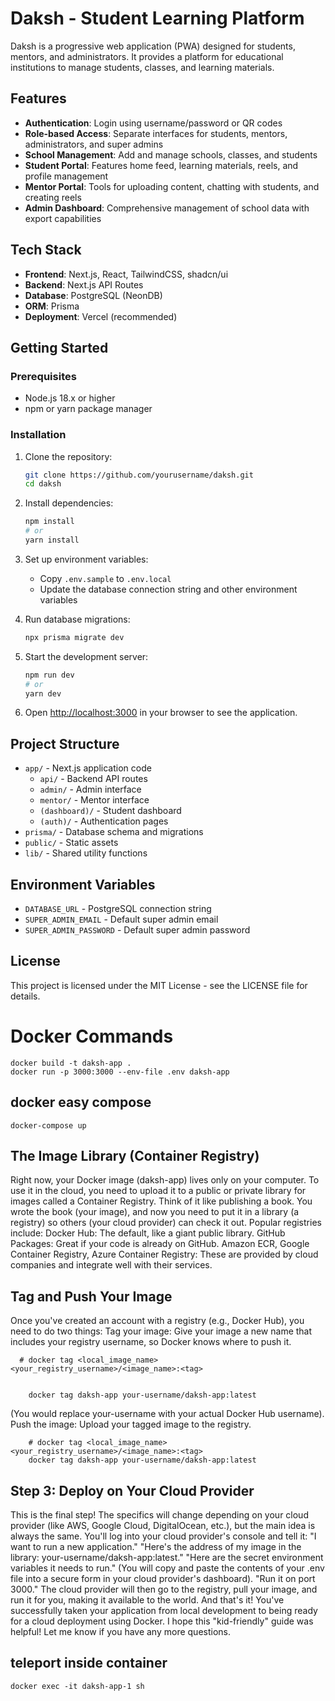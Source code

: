 # Daksh - Student Learning Platform

Daksh is a progressive web application (PWA) designed for students, mentors, and administrators. It provides a platform for educational institutions to manage students, classes, and learning materials.

## Features

- **Authentication**: Login using username/password or QR codes
- **Role-based Access**: Separate interfaces for students, mentors, administrators, and super admins
- **School Management**: Add and manage schools, classes, and students
- **Student Portal**: Features home feed, learning materials, reels, and profile management
- **Mentor Portal**: Tools for uploading content, chatting with students, and creating reels
- **Admin Dashboard**: Comprehensive management of school data with export capabilities

## Tech Stack

- **Frontend**: Next.js, React, TailwindCSS, shadcn/ui
- **Backend**: Next.js API Routes
- **Database**: PostgreSQL (NeonDB)
- **ORM**: Prisma
- **Deployment**: Vercel (recommended)

## Getting Started

### Prerequisites

- Node.js 18.x or higher
- npm or yarn package manager

### Installation

1. Clone the repository:
   ```bash
   git clone https://github.com/yourusername/daksh.git
   cd daksh
   ```

2. Install dependencies:
   ```bash
   npm install
   # or
   yarn install
   ```

3. Set up environment variables:
   - Copy `.env.sample` to `.env.local`
   - Update the database connection string and other environment variables

4. Run database migrations:
   ```bash
   npx prisma migrate dev
   ```

5. Start the development server:
   ```bash
   npm run dev
   # or
   yarn dev
   ```



6. Open [http://localhost:3000](http://localhost:3000) in your browser to see the application.

## Project Structure

- `app/` - Next.js application code
  - `api/` - Backend API routes
  - `admin/` - Admin interface
  - `mentor/` - Mentor interface
  - `(dashboard)/` - Student dashboard
  - `(auth)/` - Authentication pages
- `prisma/` - Database schema and migrations
- `public/` - Static assets
- `lib/` - Shared utility functions

## Environment Variables

- `DATABASE_URL` - PostgreSQL connection string
- `SUPER_ADMIN_EMAIL` - Default super admin email
- `SUPER_ADMIN_PASSWORD` - Default super admin password

## License

This project is licensed under the MIT License - see the LICENSE file for details.




# Docker Commands
```
docker build -t daksh-app .
docker run -p 3000:3000 --env-file .env daksh-app
```
## docker easy compose
```
docker-compose up
```

## The Image Library (Container Registry)
Right now, your Docker image (daksh-app) lives only on your computer. To use it in the cloud, you need to upload it to a public or private library for images called a Container Registry.
Think of it like publishing a book. You wrote the book (your image), and now you need to put it in a library (a registry) so others (your cloud provider) can check it out.
Popular registries include:
Docker Hub: The default, like a giant public library.
GitHub Packages: Great if your code is already on GitHub.
Amazon ECR, Google Container Registry, Azure Container Registry: These are provided by cloud companies and integrate well with their services.


## Tag and Push Your Image
Once you've created an account with a registry (e.g., Docker Hub), you need to do two things:
Tag your image: Give your image a new name that includes your registry username, so Docker knows where to push it.
```
  # docker tag <local_image_name> <your_registry_username>/<image_name>:<tag>
  ```
```

    docker tag daksh-app your-username/daksh-app:latest
   ```
(You would replace your-username with your actual Docker Hub username).
Push the image: Upload your tagged image to the registry.
```
    # docker tag <local_image_name> <your_registry_username>/<image_name>:<tag>
    docker tag daksh-app your-username/daksh-app:latest
```


## Step 3: Deploy on Your Cloud Provider
This is the final step! The specifics will change depending on your cloud provider (like AWS, Google Cloud, DigitalOcean, etc.), but the main idea is always the same. You'll log into your cloud provider's console and tell it:
"I want to run a new application."
"Here's the address of my image in the library: your-username/daksh-app:latest."
"Here are the secret environment variables it needs to run." (You will copy and paste the contents of your .env file into a secure form in your cloud provider's dashboard).
"Run it on port 3000."
The cloud provider will then go to the registry, pull your image, and run it for you, making it available to the world.
And that's it! You've successfully taken your application from local development to being ready for a cloud deployment using Docker. I hope this "kid-friendly" guide was helpful! Let me know if you have any more questions.










## teleport inside container
```
docker exec -it daksh-app-1 sh
```